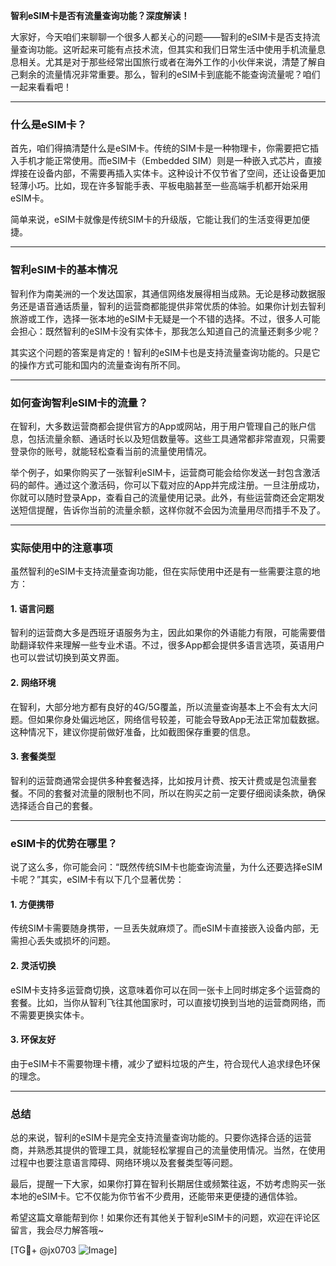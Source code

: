 **智利eSIM卡是否有流量查询功能？深度解读！**

大家好，今天咱们来聊聊一个很多人都关心的问题——智利的eSIM卡是否支持流量查询功能。这听起来可能有点技术流，但其实和我们日常生活中使用手机流量息息相关。尤其是对于那些经常出国旅行或者在海外工作的小伙伴来说，清楚了解自己剩余的流量情况非常重要。那么，智利的eSIM卡到底能不能查询流量呢？咱们一起来看看吧！

---

### 什么是eSIM卡？

首先，咱们得搞清楚什么是eSIM卡。传统的SIM卡是一种物理卡，你需要把它插入手机才能正常使用。而eSIM卡（Embedded SIM）则是一种嵌入式芯片，直接焊接在设备内部，不需要再插入实体卡。这种设计不仅节省了空间，还让设备更加轻薄小巧。比如，现在许多智能手表、平板电脑甚至一些高端手机都开始采用eSIM卡。

简单来说，eSIM卡就像是传统SIM卡的升级版，它能让我们的生活变得更加便捷。

---

### 智利eSIM卡的基本情况

智利作为南美洲的一个发达国家，其通信网络发展得相当成熟。无论是移动数据服务还是语音通话质量，智利的运营商都能提供非常优质的体验。如果你计划去智利旅游或工作，选择一张本地的eSIM卡无疑是一个不错的选择。不过，很多人可能会担心：既然智利的eSIM卡没有实体卡，那我怎么知道自己的流量还剩多少呢？

其实这个问题的答案是肯定的！智利的eSIM卡也是支持流量查询功能的。只是它的操作方式可能和国内的流量查询有所不同。

---

### 如何查询智利eSIM卡的流量？

在智利，大多数运营商都会提供官方的App或网站，用于用户管理自己的账户信息，包括流量余额、通话时长以及短信数量等。这些工具通常都非常直观，只需要登录你的账号，就能轻松查看当前的流量使用情况。

举个例子，如果你购买了一张智利eSIM卡，运营商可能会给你发送一封包含激活码的邮件。通过这个激活码，你可以下载对应的App并完成注册。一旦注册成功，你就可以随时登录App，查看自己的流量使用记录。此外，有些运营商还会定期发送短信提醒，告诉你当前的流量余额，这样你就不会因为流量用尽而措手不及了。

---

### 实际使用中的注意事项

虽然智利的eSIM卡支持流量查询功能，但在实际使用中还是有一些需要注意的地方：

#### 1. **语言问题**
智利的运营商大多是西班牙语服务为主，因此如果你的外语能力有限，可能需要借助翻译软件来理解一些专业术语。不过，很多App都会提供多语言选项，英语用户也可以尝试切换到英文界面。

#### 2. **网络环境**
在智利，大部分地方都有良好的4G/5G覆盖，所以流量查询基本上不会有太大问题。但如果你身处偏远地区，网络信号较差，可能会导致App无法正常加载数据。这种情况下，建议你提前做好准备，比如截图保存重要的信息。

#### 3. **套餐类型**
智利的运营商通常会提供多种套餐选择，比如按月计费、按天计费或是包流量套餐。不同的套餐对流量的限制也不同，所以在购买之前一定要仔细阅读条款，确保选择适合自己的套餐。

---

### eSIM卡的优势在哪里？

说了这么多，你可能会问：“既然传统SIM卡也能查询流量，为什么还要选择eSIM卡呢？”其实，eSIM卡有以下几个显著优势：

#### 1. **方便携带**
传统SIM卡需要随身携带，一旦丢失就麻烦了。而eSIM卡直接嵌入设备内部，无需担心丢失或损坏的问题。

#### 2. **灵活切换**
eSIM卡支持多运营商切换，这意味着你可以在同一张卡上同时绑定多个运营商的套餐。比如，当你从智利飞往其他国家时，可以直接切换到当地的运营商网络，而不需要更换实体卡。

#### 3. **环保友好**
由于eSIM卡不需要物理卡槽，减少了塑料垃圾的产生，符合现代人追求绿色环保的理念。

---

### 总结

总的来说，智利的eSIM卡是完全支持流量查询功能的。只要你选择合适的运营商，并熟悉其提供的管理工具，就能轻松掌握自己的流量使用情况。当然，在使用过程中也要注意语言障碍、网络环境以及套餐类型等问题。

最后，提醒一下大家，如果你打算在智利长期居住或频繁往返，不妨考虑购买一张本地的eSIM卡。它不仅能为你节省不少费用，还能带来更便捷的通信体验。

希望这篇文章能帮到你！如果你还有其他关于智利eSIM卡的问题，欢迎在评论区留言，我会尽力解答哦~

[TG💪+ @jx0703 ![Image](https://github.com/user-attachments/assets/dbca1d08-cadb-493c-b0ec-ad6f7a83f270)]